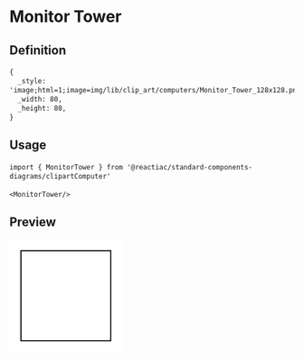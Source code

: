 # Monitor Tower

## Definition

```
{
  _style: 'image;html=1;image=img/lib/clip_art/computers/Monitor_Tower_128x128.pngstrokeColor=none;',
  _width: 80,
  _height: 80,
}
```

## Usage

```
import { MonitorTower } from '@reactiac/standard-components-diagrams/clipartComputer'

<MonitorTower/>
```

## Preview

<img src="./monitor-tower.png" width="200"/>
